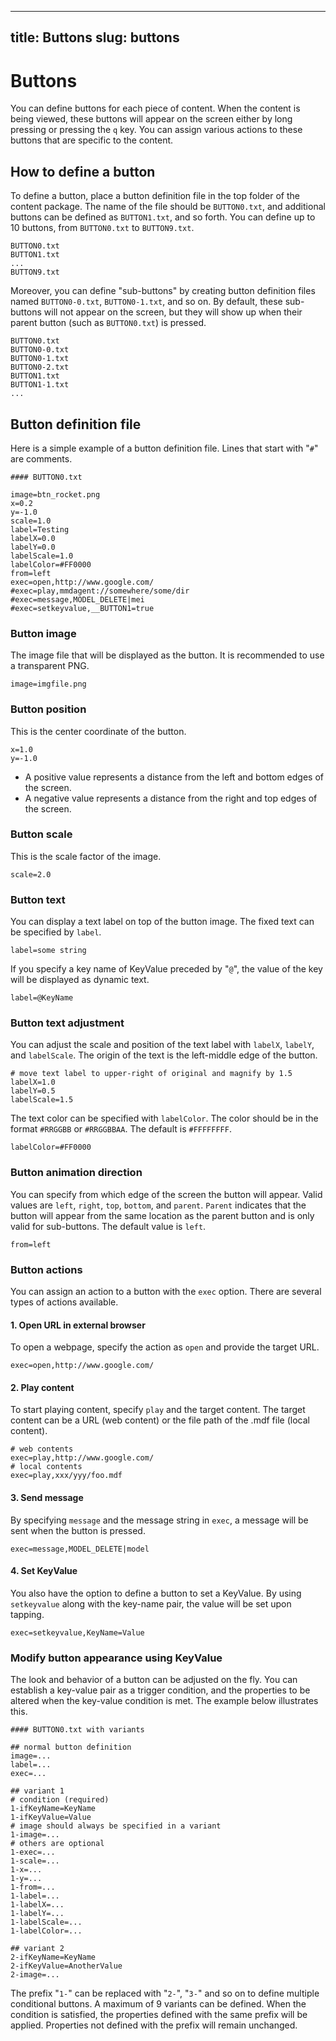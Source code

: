 

---
title: Buttons
slug: buttons
---

# Buttons

You can define buttons for each piece of content. When the content is being viewed, these buttons will appear on the screen either by long pressing or pressing the `q` key. You can assign various actions to these buttons that are specific to the content.

## How to define a button

To define a button, place a button definition file in the top folder of the content package. The name of the file should be `BUTTON0.txt`, and additional buttons can be defined as `BUTTON1.txt`, and so forth. You can define up to 10 buttons, from `BUTTON0.txt` to `BUTTON9.txt`.

```text
BUTTON0.txt
BUTTON1.txt
...
BUTTON9.txt
```

Moreover, you can define "sub-buttons" by creating button definition files named `BUTTON0-0.txt`, `BUTTON0-1.txt`, and so on. By default, these sub-buttons will not appear on the screen, but they will show up when their parent button (such as `BUTTON0.txt`) is pressed.

```text
BUTTON0.txt
BUTTON0-0.txt
BUTTON0-1.txt
BUTTON0-2.txt
BUTTON1.txt
BUTTON1-1.txt
...
```

## Button definition file

Here is a simple example of a button definition file. Lines that start with "`#`" are comments.

```text
#### BUTTON0.txt

image=btn_rocket.png
x=0.2
y=-1.0
scale=1.0
label=Testing
labelX=0.0
labelY=0.0
labelScale=1.0
labelColor=#FF0000
from=left
exec=open,http://www.google.com/
#exec=play,mmdagent://somewhere/some/dir
#exec=message,MODEL_DELETE|mei
#exec=setkeyvalue,__BUTTON1=true
```

### Button image

The image file that will be displayed as the button. It is recommended to use a transparent PNG.

```text
image=imgfile.png
```

### Button position

This is the center coordinate of the button.

```text
x=1.0
y=-1.0
```

- A positive value represents a distance from the left and bottom edges of the screen.
- A negative value represents a distance from the right and top edges of the screen.

### Button scale

This is the scale factor of the image.

```text
scale=2.0
```

### Button text

You can display a text label on top of the button image. The fixed text can be specified by `label`.

```text
label=some string
```

If you specify a key name of KeyValue preceded by "`@`", the value of the key will be displayed as dynamic text.

```text
label=@KeyName
```

### Button text adjustment

You can adjust the scale and position of the text label with `labelX`, `labelY`, and `labelScale`. The origin of the text is the left-middle edge of the button.

```text
# move text label to upper-right of original and magnify by 1.5
labelX=1.0
labelY=0.5
labelScale=1.5
```

The text color can be specified with `labelColor`. The color should be in the format `#RRGGBB` or `#RRGGBBAA`. The default is `#FFFFFFFF`.

```text
labelColor=#FF0000
```

### Button animation direction

You can specify from which edge of the screen the button will appear. Valid values are `left`, `right`, `top`, `bottom`, and `parent`. `Parent` indicates that the button will appear from the same location as the parent button and is only valid for sub-buttons. The default value is `left`.

```text
from=left
```

### Button actions

You can assign an action to a button with the `exec` option. There are several types of actions available.

#### 1. Open URL in external browser

To open a webpage, specify the action as `open` and provide the target URL.

```text
exec=open,http://www.google.com/
```

#### 2. Play content

To start playing content, specify `play` and the target content. The target content can be a URL (web content) or the file path of the .mdf file (local content).

```text
# web contents
exec=play,http://www.google.com/
# local contents
exec=play,xxx/yyy/foo.mdf
```

#### 3. Send message

By specifying `message` and the message string in `exec`, a message will be sent when the button is pressed.

```text
exec=message,MODEL_DELETE|model
```

#### 4. Set KeyValue

You also have the option to define a button to set a KeyValue. By using `setkeyvalue` along with the key-name pair, the value will be set upon tapping.

```text
exec=setkeyvalue,KeyName=Value
```

### Modify button appearance using KeyValue

The look and behavior of a button can be adjusted on the fly. You can establish a key-value pair as a trigger condition, and the properties to be altered when the key-value condition is met. The example below illustrates this.

```text
#### BUTTON0.txt with variants

## normal button definition
image=...
label=...
exec=...

## variant 1
# condition (required)
1-ifKeyName=KeyName
1-ifKeyValue=Value
# image should always be specified in a variant
1-image=...
# others are optional
1-exec=...
1-scale=...
1-x=...
1-y=...
1-from=...
1-label=...
1-labelX=...
1-labelY=...
1-labelScale=...
1-labelColor=...

## variant 2
2-ifKeyName=KeyName
2-ifKeyValue=AnotherValue
2-image=...
```

The prefix "`1-`" can be replaced with "`2-`", "`3-`" and so on to define multiple conditional buttons. A maximum of 9 variants can be defined. When the condition is satisfied, the properties defined with the same prefix will be applied. Properties not defined with the prefix will remain unchanged.